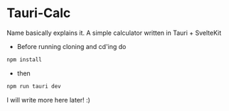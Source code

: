 # Tauri-Calc

Name basically explains it. A simple calculator written in Tauri + SvelteKit 

- Before running cloning and cd'ing do 
```bash
npm install
```
- then 

```bash
npm run tauri dev
```

I will write more here later! :)